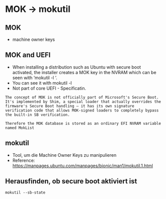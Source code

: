 # MOK -> mokutil 

## MOK 

  * machine owner keys

## MOK and UEFI 

  * When installing a distribution such as Ubuntu with secure boot activated, the installer creates a MOK key in the NVRAM which can be seen with ‘mokutil -l ’.
  * You can see it with mokutil -l
  * Not part of core UEFI - Specificatin.

```
The concept of MOK is not officially part of Microsoft's Secure Boot. It's implemented by Shim, a special loader that actually overrides the firmware's Secure Boot handling – it has its own signature verification code that allows MOK-signed loaders to completely bypass the built-in SB verification.

Therefore the MOK database is stored as an ordinary EFI NVRAM variable named MokList
```

## mokutil

  * Tool, um die Machine Owner Keys zu manipulieren
  * Reference: https://manpages.ubuntu.com/manpages/bionic/man1/mokutil.1.html

## Herausfinden, ob secure boot aktiviert ist 

```
mokutil --sb-state
```
